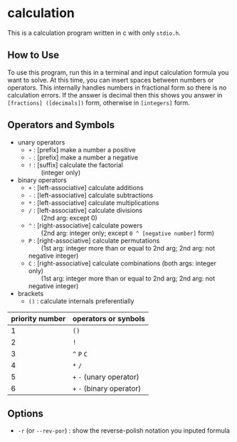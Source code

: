 # calculation
This is a calculation program written in c with only `stdio.h`.

## How to Use
To use this program, run this in a terminal and input calculation formula you want to solve. At this time, you can insert spaces between numbers or operators. This internally handles numbers in fractional form so there is no calculation errors. If the answer is decimal then this shows you answer in `[fractions] ([decimals])` form, otherwise in `[integers]` form.

## Operators and Symbols
- unary operators
  - `+` : [prefix] make a number a positive
  - `-` : [prefix] make a number a negative
  - `!` : [suffix] calculate the factorial  
          &emsp;&emsp;(integer only)
- binary operators
  - `+` : [left-associative] calculate additions
  - `-` : [left-associative] calculate subtractions
  - `*` : [left-associative] calculate multiplications
  - `/` : [left-associative] calculate divisions  
          &emsp;&emsp;(2nd arg: except 0)
  - `^` : [right-associative] calculate powers  
          &emsp;&emsp;(2nd arg: integer only; 
          except `0 ^ [negative number]` form)
  - `P` : [right-associative] calculate permutations  
          &emsp;&emsp;(1st arg: integer more than or equal to 2nd arg; 
          2nd arg: not negative integer)
  - `C` : [right-associative] calculate combinations (both args: integer only)  
          &emsp;&emsp;(1st arg: integer more than or equal to 2nd arg; 
          2nd arg: not negative integer)
- brackets
  - `()` : calculate internals preferentially

|priority number|operators or synbols     |
|---------------|-------------------------|
|1              |`()`                     |
|2              |`!`                      |
|3              |`^` `P` `C`              |
|4              |`*` `/`                  |
|5              |`+` `-` (unary operator) |
|6              |`+` `-` (binary operator)|

## Options
- `-r` (or `--rev-por`) : show the reverse-polish notation you inputed formula
